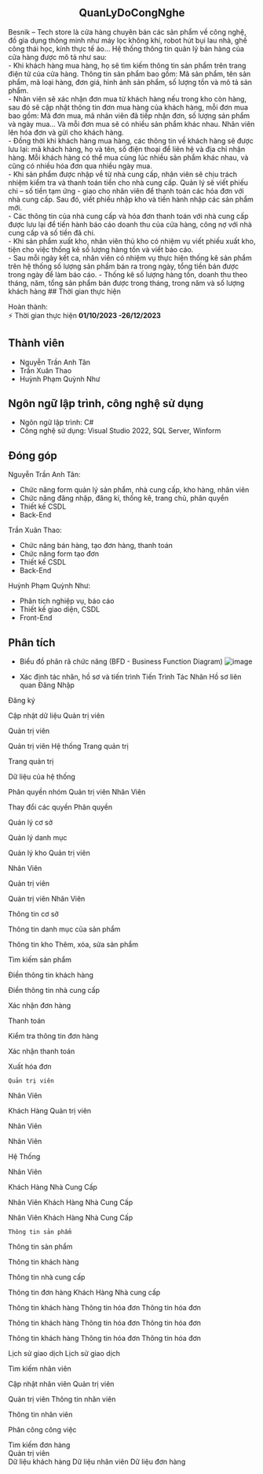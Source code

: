<h2 align="center">QuanLyDoCongNghe</h2>
Besnik – Tech store là cửa hàng chuyên bán các sản phẩm về công nghệ, đồ gia dụng thông minh như máy lọc không khí, robot hút bụi lau nhà, ghế công thái học, kính thực tế ảo…   Hệ thống thông tin quản lý bán hàng của cửa hàng được mô tả như sau:
</br>- Khi khách hàng mua hàng, họ sẽ tìm kiếm thông tin sản phẩm trên trang điện tử của cửa hàng. Thông tin sản phẩm bao gồm: Mã sản phẩm, tên sản phẩm, mã loại hàng, đơn giá, hình ảnh sản phẩm, số lượng tồn và mô tả sản phẩm.
</br>- Nhân viên sẽ xác nhận đơn mua từ khách hàng nếu trong kho còn hàng, sau đó sẽ cập nhật thông tin đơn mua hàng của khách hàng, mỗi đơn mua bao gồm: Mã đơn mua, mã nhân viên đã tiếp nhận đơn, số lượng sản phẩm và ngày mua… Và mỗi đơn mua sẽ có nhiều sản phẩm khác nhau. Nhân viên lên hóa đơn và gửi cho khách hàng.
</br>- Đồng thời khi khách hàng mua hàng, các thông tin về khách hàng sẽ được lưu lại: mã khách hàng, họ và tên, số điện thoại để liên hệ và địa chỉ nhận hàng. Mỗi khách hàng có thể mua cùng lúc nhiều sản phẩm khác nhau, và cũng có nhiều hóa đơn qua nhiều ngày mua.
</br>- Khi sản phẩm được nhập về từ nhà cung cấp, nhân viên sẽ chịu trách nhiệm kiểm tra và thanh toán tiền cho nhà cung cấp. Quản lý sẽ viết phiếu chi – số tiền tạm ứng - giao cho nhân viên để thanh toán các hóa đơn với nhà cung cấp. Sau đó, viết phiếu nhập kho và tiến hành nhập các sản phẩm mới.
</br>- Các thông tin của nhà cung cấp và hóa đơn thanh toán với nhà cung cấp được lưu lại để tiến hành báo cáo doanh thu của cửa hàng, công nợ với nhà cung cấp và số tiền đã chi.
</br>- Khi sản phẩm xuất kho, nhân viên thủ kho có nhiệm vụ viết phiếu xuất kho, tiện cho việc thống kê số lượng hàng tồn và viết báo cáo.
</br>- Sau mỗi ngày kết ca, nhân viên có nhiệm vụ thực hiện thống kê sản phẩm trên hệ thống số lượng sản phẩm bán ra trong ngày, tổng tiền bán được trong ngày để làm báo cáo.
- Thống kê số lượng hàng tồn, doanh thu theo tháng, năm, tổng sản phẩm bán được trong tháng, trong năm và số lượng khách hàng
## Thời gian thực hiện

Hoàn thành: 
</br>⚡ Thời gian thực hiện **01/10/2023 -26/12/2023**

## Thành viên

- Nguyễn Trần Anh Tân
- Trần Xuân Thao
- Huỳnh Phạm Quỳnh Như
  
## Ngôn ngữ lập trình, công nghệ sử dụng

- Ngôn ngữ lập trình: C#
- Công nghệ sử dụng: Visual Studio 2022, SQL Server, Winform 
  
## Đóng góp

Nguyễn Trần Anh Tân: </br>
- Chức năng form quản lý sản phẩm, nhà cung cấp, kho hàng, nhân viên
- Chức năng đăng nhập, đăng kí, thống kê, trang chủ, phân quyền
- Thiết kế CSDL
- Back-End
  
Trần Xuân Thao: </br>
- Chức năng bán hàng, tạo đơn hàng, thanh toán
- Chức năng form tạo đơn
- Thiết kế CSDL
- Back-End
  
Huỳnh Phạm Quỳnh Như: </br>
- Phân tích nghiệp vụ, báo cáo 
- Thiết kế giao diện, CSDL
- Front-End

## Phân tích
- Biểu đồ phân rã chức năng (BFD - Business Function Diagram)
 ![image](https://github.com/user-attachments/assets/fedd05a8-5a35-4bb5-83de-686eeaf784a4)

- Xác định tác nhân, hồ sơ và tiến trình
Tiến Trình 	Tác Nhân	Hồ sơ liên quan
Đăng Nhập

Đăng ký


Cập nhật dữ liệu 	Quản trị viên

Quản trị viên 

Quản trị viên 
Hệ thống
	Trang quản trị

Trang quản trị


Dữ liệu của hệ thống

Phân quyền nhóm	
Quản trị viên 
Nhân Viên
	
Thay đổi các quyền 
Phân quyền

Quản lý cơ sở 





Quản lý danh mục 



Quản lý kho	
Quản trị viên

Nhân Viên 



Quản trị viên



Quản trị viên
 Nhân Viên
	
Thông tin cơ sở





Thông tin danh mục của sản phẩm


Thông tin kho
Thêm, xóa, sửa sản phẩm


Tìm kiếm sản phẩm



Điền thông tin khách hàng


Điền thông tin nhà cung cấp

Xác nhận đơn hàng



Thanh toán



Kiểm tra thông tin đơn hàng


Xác nhận thanh toán



Xuất hóa đơn



	Quản trị viên
Nhân Viên 

Khách Hàng
Quản trị viên 


Nhân Viên



Nhân Viên 


Hệ Thống



Nhân Viên



Khách Hàng 
Nhà Cung Cấp


Nhân Viên
Khách Hàng 
Nhà Cung Cấp

Nhân Viên
Khách Hàng
Nhà Cung Cấp

 	Thông tin sản phẩm


Thông tin sản phẩm



Thông tin khách hàng



Thông tin nhà cung cấp


Thông tin đơn hàng
Khách Hàng
Nhà cung cấp

Thông tin khách hàng
Thông tin hóa đơn
Thông tin hóa đơn 

Thông tin khách hàng
Thông tin hóa đơn
Thông tin hóa đơn 

Thông tin khách hàng
Thông tin hóa đơn
Thông tin hóa đơn


Lịch sử giao dịch
Lịch sử giao dịch


Tìm kiếm nhân viên


Cập nhật nhân viên 	Quản trị viên 


Quản trị viên 	Thông tin nhân viên


Thông tin nhân viên

Phân công công việc

Tìm kiếm đơn hàng	
Quản trị viên 	
Dữ liệu khách hàng
Dữ liệu nhân viên
Dữ liệu đơn hàng



